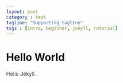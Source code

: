 ```yaml
---
layout: post
category : test
tagline: "Supporting tagline"
tags : [intro, beginner, jekyll, tutorial]
---
```


# Hello World
Hello Jekyll.